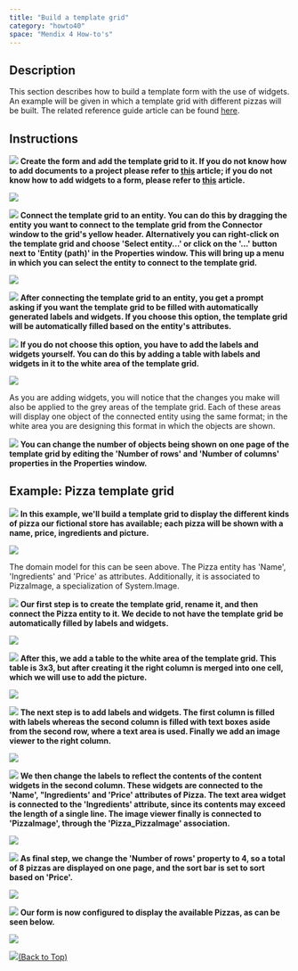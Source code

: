 ```yaml
---
title: "Build a template grid"
category: "howto40"
space: "Mendix 4 How-to's"
---
```

## Description

This section describes how to build a template form with the use of widgets. An example will be given in which a template grid with different pizzas will be built. The related reference guide article can be found [here](https://world.mendix.com/pages/releaseview.action?pageId=9699366).

## Instructions

![](attachments/819203/917932.png) **Create the form and add the template grid to it. If you do not know how to add documents to a project please refer to [this](https://world.mendix.com/display/howto25/Add+documents+to+a+module) article; if you do not know how to add widgets to a form, please refer to [this](https://world.mendix.com/display/howto25/Add+a+widget+to+a+form) article.**

![](attachments/2621487/2752721.png)

![](attachments/819203/917932.png) **Connect the template grid to an entity. You can do this by dragging the entity you want to connect to the template grid from the Connector window to the grid's yellow header. Alternatively you can right-click on the template grid and choose 'Select entity...' or click on the '...' button next to 'Entity (path)' in the Properties window. This will bring up a menu in which you can select the entity to connect to the template grid.**

![](attachments/2621487/2752718.png)

![](attachments/819203/917932.png) **After connecting the template grid to an entity, you get a prompt asking if you want the template grid to be filled with automatically generated labels and widgets. If you choose this option, the template grid will be automatically filled based on the entity's attributes.**

![](attachments/819203/917932.png) **If you do not choose this option, you have to add the labels and widgets yourself. You can do this by adding a table with labels and widgets in it to the white area of the template grid.**

![](attachments/2621487/2752719.png)

As you are adding widgets, you will notice that the changes you make will also be applied to the grey areas of the template grid. Each of these areas will display one object of the connected entity using the same format; in the white area you are designing this format in which the objects are shown.

![](attachments/819203/917932.png) **You can change the number of objects being shown on one page of the template grid by editing the 'Number of rows' and 'Number of columns' properties in the Properties window.**

## Example: Pizza template grid

![](attachments/819203/917932.png) **In this example, we'll build a template grid to display the different kinds of pizza our fictional store has available; each pizza will be shown with a name, price, ingredients and picture.**

![](attachments/2621487/2752720.png)

The domain model for this can be seen above. The Pizza entity has 'Name', 'Ingredients' and 'Price' as attributes. Additionally, it is associated to PizzaImage, a specialization of System.Image.

![](attachments/819203/917932.png) **Our first step is to create the template grid, rename it, and then connect the Pizza entity to it. We decide to not have the template grid be automatically filled by labels and widgets.**

![](attachments/2621487/2752731.png)

![](attachments/819203/917932.png) **After this, we add a table to the white area of the template grid. This table is 3x3, but after creating it the right column is merged into one cell, which we will use to add the picture.**

![](attachments/2621487/2752722.png)

![](attachments/819203/917932.png) **The next step is to add labels and widgets. The first column is filled with labels whereas the second column is filled with text boxes aside from the second row, where a text area is used. Finally we add an image viewer to the right column.**

![](attachments/2621487/2752723.png)

![](attachments/819203/917932.png) **We then change the labels to reflect the contents of the content widgets in the second column. These widgets are connected to the 'Name', "Ingredients' and 'Price' attributes of Pizza. The text area widget is connected to the 'Ingredients' attribute, since its contents may exceed the length of a single line. The image viewer finally is connected to 'PizzaImage', through the 'Pizza_PizzaImage' association.**

![](attachments/2621487/2752745.png)

![](attachments/819203/917932.png) **As final step, we change the 'Number of rows' property to 4, so a total of 8 pizzas are displayed on one page, and the sort bar is set to sort based on 'Price'.**

![](attachments/2621487/2752725.png)

![](attachments/819203/917932.png) **Our form is now configured to display the available Pizzas, as can be seen below.**

![](attachments/2621487/2752724.png)

[![](attachments/819203/917564.png)](build-a-template-grid)[(Back to Top)](build-a-template-grid)